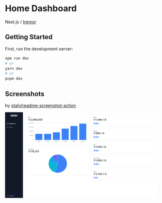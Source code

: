 # Home Dashboard

Next.js / [tremor](https://www.tremor.so/)

## Getting Started

First, run the development server:

```bash
npm run dev
# or
yarn dev
# or
pnpm dev
```

## Screenshots

by [otaly/readme-screenshot-action](https://github.com/otaly/readme-screenshot-action)

<!-- :README-SCREENSHOT-BEGIN: -->
![http://localhost:3000/](__screenshots__/371cfbd.png)
<!-- :README-SCREENSHOT-END: -->
